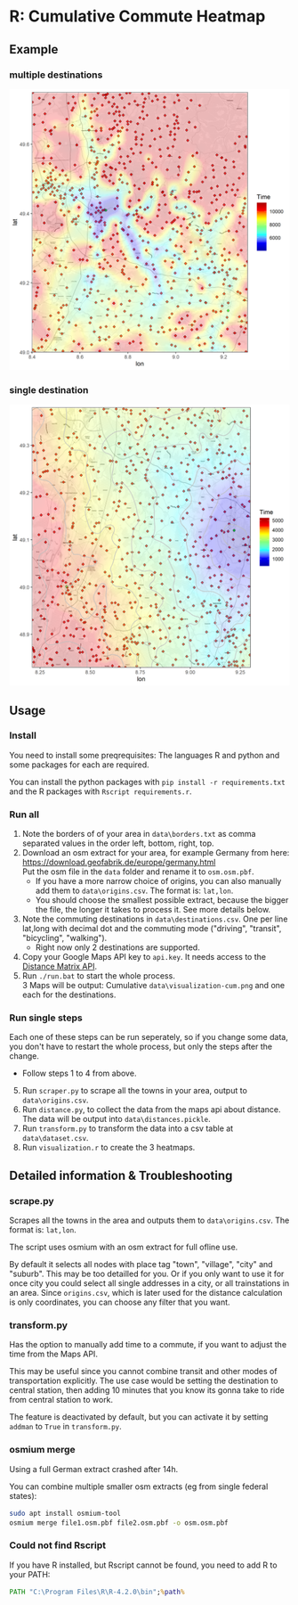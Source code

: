 # R: Cumulative Commute Heatmap

## Example

### multiple destinations

![](./.github/visualization-cum.png)

### single destination

![](./.github/visualization-1.png)

## Usage

### Install

You need to install some preqrequisites: The languages R and python and some packages for each are required.

You can install the python packages with `pip install -r requirements.txt` and the R packages with `Rscript requirements.r`.

### Run all

1. Note the borders of of your area in `data\borders.txt` as comma separated values in the order left, bottom, right, top.
2. Download an osm extract for your area, for example Germany from here: https://download.geofabrik.de/europe/germany.html<br>Put the osm file in the `data` folder and rename it to `osm.osm.pbf`.
    * If you have a more narrow choice of origins, you can also manually add them to `data\origins.csv`. The format is: `lat,lon`.
    * You should choose the smallest possible extract, because the bigger the file, the longer it takes to process it. See more details below.
3. Note the commuting destinations in `data\destinations.csv`. One per line lat,long with decimal dot and the commuting mode ("driving", "transit", "bicycling", "walking").
    * Right now only 2 destinations are supported.
4. Copy your Google Maps API key to `api.key`. It needs access to the [Distance Matrix API](https://developers.google.com/maps/documentation/distance-matrix/overview).
5. Run `./run.bat` to start the whole process.<br>3 Maps will be output: Cumulative `data\visualization-cum.png` and one each for the destinations.

### Run single steps

Each one of these steps can be run seperately, so if you change some data, you don't have to restart the whole process, but only the steps after the change.

* Follow steps 1 to 4 from above.
5. Run `scraper.py` to scrape all the towns in your area, output to `data\origins.csv`.
6. Run `distance.py`, to collect the data from the maps api about distance. The data will be output into `data\distances.pickle`.
7. Run `transform.py` to transform the data into a csv table at `data\dataset.csv`.
8. Run `visualization.r` to create the 3 heatmaps.

## Detailed information & Troubleshooting

### scrape.py

Scrapes all the towns in the area and outputs them to `data\origins.csv`. The format is: `lat,lon`.

The script uses osmium with an osm extract for full ofline use.

By default it selects all nodes with place tag "town", "village", "city" and "suburb". This may be too detailled for you. Or if you only want to use it for once city you could select all single addresses in a city, or all trainstations in an area. Since `origins.csv`, which is later used for the distance calculation is only coordinates, you can choose any filter that you want.

### transform.py

Has the option to manually add time to a commute, if you want to adjust the time from the Maps API.

This may be useful since you cannot combine transit and other modes of transportation explicitly. The use case would be setting the destination to central station, then adding 10 minutes that you know its gonna take to ride from central station to work.

The feature is deactivated by default, but you can activate it by setting `addman` to `True` in `transform.py`.

### osmium merge

Using a full German extract crashed after 14h.

You can combine multiple smaller osm extracts (eg from single federal states):

```bash
sudo apt install osmium-tool
osmium merge file1.osm.pbf file2.osm.pbf -o osm.osm.pbf
```

### Could not find Rscript

If you have R installed, but Rscript cannot be found, you need to add R to your PATH:

```cmd
PATH "C:\Program Files\R\R-4.2.0\bin";%path%
```
